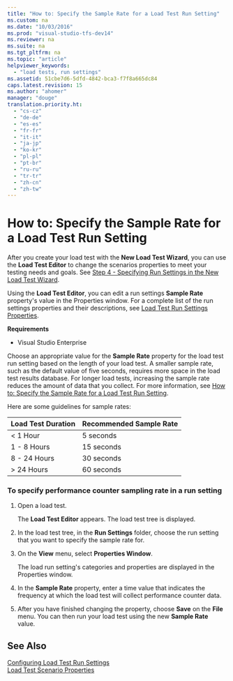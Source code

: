 ```yaml
---
title: "How to: Specify the Sample Rate for a Load Test Run Setting"
ms.custom: na
ms.date: "10/03/2016"
ms.prod: "visual-studio-tfs-dev14"
ms.reviewer: na
ms.suite: na
ms.tgt_pltfrm: na
ms.topic: "article"
helpviewer_keywords: 
  - "load tests, run settings"
ms.assetid: 51cbe7d6-5dfd-4842-bca3-f7f8a665dc84
caps.latest.revision: 15
ms.author: "ahomer"
manager: "douge"
translation.priority.ht: 
  - "cs-cz"
  - "de-de"
  - "es-es"
  - "fr-fr"
  - "it-it"
  - "ja-jp"
  - "ko-kr"
  - "pl-pl"
  - "pt-br"
  - "ru-ru"
  - "tr-tr"
  - "zh-cn"
  - "zh-tw"
---
```

# How to: Specify the Sample Rate for a Load Test Run Setting
After you create your load test with the **New Load Test Wizard**, you can use the **Load Test Editor** to change the scenarios properties to meet your testing needs and goals. See [Step 4 - Specifying Run Settings in the New Load Test Wizard](../test_notintoc/creating-load-tests.md#CreatingLoadTestsUsingWizardStep4).  
  
 Using the **Load Test Editor**, you can edit a run settings **Sample Rate** property's value in the Properties window. For a complete list of the run settings properties and their descriptions, see [Load Test Run Settings Properties](../test/load-test-run-settings-properties.md).  
  
 **Requirements**  
  
-   Visual Studio Enterprise  
  
 Choose an appropriate value for the **Sample Rate** property for the load test run setting based on the length of your load test. A smaller sample rate, such as the default value of five seconds, requires more space in the load test results database. For longer load tests, increasing the sample rate reduces the amount of data that you collect. For more information, see [How to: Specify the Sample Rate for a Load Test Run Setting](../test/how-to--specify-the-sample-rate-for-a-load-test-run-setting.md).  
  
 Here are some guidelines for sample rates:  
  
|Load Test Duration|Recommended Sample Rate|  
|------------------------|-----------------------------|  
|\< 1 Hour|5 seconds|  
|1 - 8 Hours|15 seconds|  
|8 - 24 Hours|30 seconds|  
|> 24 Hours|60 seconds|  
  
### To specify performance counter sampling rate in a run setting  
  
1.  Open a load test.  
  
     The **Load Test Editor** appears. The load test tree is displayed.  
  
2.  In the load test tree, in the **Run Settings** folder, choose the run setting that you want to specify the sample rate for.  
  
3.  On the **View** menu, select **Properties Window**.  
  
     The load run setting's categories and properties are displayed in the Properties window.  
  
4.  In the **Sample Rate** property, enter a time value that indicates the frequency at which the load test will collect performance counter data.  
  
5.  After you have finished changing the property, choose **Save** on the **File** menu. You can then run your load test using the new **Sample Rate** value.  
  
## See Also  
 [Configuring Load Test Run Settings](../test/configuring-load-test-run-settings.md)   
 [Load Test Scenario Properties](../test/load-test-scenario-properties.md)